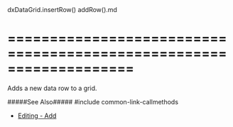 <!--id-->dxDataGrid.insertRow()<!--/id-->
<!--dep-->addRow().md<!--/dep-->
===================================================================
===================================================================

<!--shortDescription-->
Adds a new data row to a grid.
<!--/shortDescription-->

<!--fullDescription-->
#####See Also#####
#include common-link-callmethods
- [Editing - Add](/Documentation/Guide/Widgets/DataGrid/Editing/#API/Add)
<!--/fullDescription-->